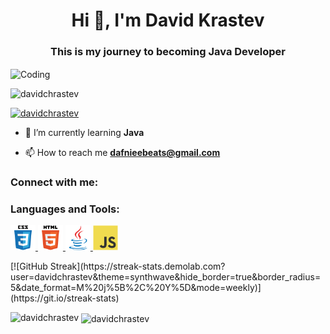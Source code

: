 <h1 align="center">Hi 👋, I'm David Krastev</h1>
<h3 align="center">This is my journey to becoming Java Developer</h3>
<img align="center" alt="Coding" width="400" src="https://camo.githubusercontent.com/5ddf73ad3a205111cf8c686f687fc216c2946a75005718c8da5b837ad9de78c9/68747470733a2f2f7468756d62732e6766796361742e636f6d2f4576696c4e657874446576696c666973682d736d616c6c2e676966">

<p align="left"> <img src="https://komarev.com/ghpvc/?username=davidchrastev&label=Profile%20views&color=0e75b6&style=flat" alt="davidchrastev" /> </p>

<p align="left"> <a href="https://github.com/ryo-ma/github-profile-trophy"><img src="https://github-profile-trophy.vercel.app/?username=davidchrastev" alt="davidchrastev" /></a> </p>

- 🌱 I’m currently learning **Java**

- 📫 How to reach me **dafnieebeats@gmail.com**

<h3 align="left">Connect with me:</h3>
<p align="left">
</p>

<h3 align="left">Languages and Tools:</h3>
<p align="left"> <a href="https://www.w3schools.com/css/" target="_blank" rel="noreferrer"> <img src="https://raw.githubusercontent.com/devicons/devicon/master/icons/css3/css3-original-wordmark.svg" alt="css3" width="40" height="40"/> </a> <a href="https://www.w3.org/html/" target="_blank" rel="noreferrer"> <img src="https://raw.githubusercontent.com/devicons/devicon/master/icons/html5/html5-original-wordmark.svg" alt="html5" width="40" height="40"/> </a> <a href="https://www.java.com" target="_blank" rel="noreferrer"> <img src="https://raw.githubusercontent.com/devicons/devicon/master/icons/java/java-original.svg" alt="java" width="40" height="40"/> </a> 
<a href="" target="_blank" rel="noreferrer"> <img src="https://raw.githubusercontent.com/devicons/devicon/master/icons/javascript/javascript-original.svg" alt="javascript" width="40" height="40"/> </a>
</p>
[![GitHub Streak](https://streak-stats.demolab.com?user=davidchrastev&theme=synthwave&hide_border=true&border_radius=5&date_format=M%20j%5B%2C%20Y%5D&mode=weekly)](https://git.io/streak-stats)

<p><img align="left" src="https://github-readme-stats.vercel.app/api/top-langs?username=davidchrastev&show_icons=true&locale=en&layout=compact" alt="davidchrastev" /></p>

<p>&nbsp;<img align="center" src="https://github-readme-stats.vercel.app/api?username=davidchrastev&show_icons=true&locale=en" alt="davidchrastev" /></p>


